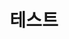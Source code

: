 ---
layout: single
title:  "1. 테스트"
categories: 프로젝트
excerpt: 테스트
tag: [트위터클론코딩, firebase, js, html, css]
toc: true
author_profile: false
---